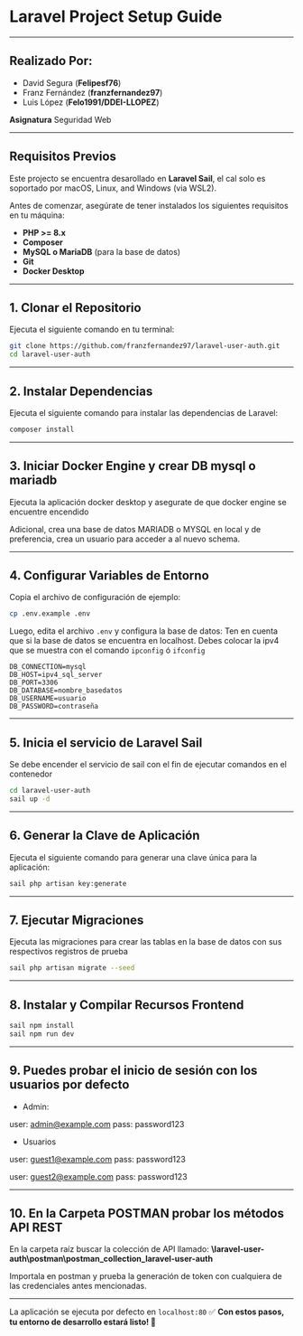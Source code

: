 # Laravel Project Setup Guide

---
## Realizado Por:
- David Segura (**Felipesf76**)
- Franz Fernández (**franzfernandez97**)
- Luis López (**Felo1991/DDEI-LLOPEZ**)

**Asignatura**
Seguridad Web

---

## Requisitos Previos

Este projecto se encuentra desarollado en **Laravel Sail**, el cal solo es soportado por macOS, Linux, and Windows (via WSL2).


Antes de comenzar, asegúrate de tener instalados los siguientes requisitos en tu máquina:

- **PHP >= 8.x**
- **Composer**
- **MySQL o MariaDB** (para la base de datos)
- **Git**
- **Docker Desktop**

---

## 1. Clonar el Repositorio

Ejecuta el siguiente comando en tu terminal:

```bash
git clone https://github.com/franzfernandez97/laravel-user-auth.git
cd laravel-user-auth
```

---

## 2. Instalar Dependencias

Ejecuta el siguiente comando para instalar las dependencias de Laravel:

```bash
composer install
```

---
## 3. Iniciar Docker Engine y crear DB mysql o mariadb

Ejecuta la aplicación docker desktop y asegurate de que docker engine se encuentre encendido

Adicional, crea una base de datos MARIADB o MYSQL en local y de preferencia, crea un usuario para acceder a al nuevo schema. 

---

## 4. Configurar Variables de Entorno

Copia el archivo de configuración de ejemplo:

```bash
cp .env.example .env
```

Luego, edita el archivo `.env` y configura la base de datos:
Ten en cuenta que si la base de datos se encuentra en localhost. Debes colocar la ipv4 que se muestra con el comando `ipconfig` ó `ifconfig`

```env
DB_CONNECTION=mysql
DB_HOST=ipv4_sql_server
DB_PORT=3306
DB_DATABASE=nombre_basedatos
DB_USERNAME=usuario
DB_PASSWORD=contraseña
```

---

## 5. Inicia el servicio de Laravel Sail

Se debe encender el servicio de sail con el fin de ejecutar comandos en el contenedor

```bash
cd laravel-user-auth
sail up -d
```

---

## 6. Generar la Clave de Aplicación

Ejecuta el siguiente comando para generar una clave única para la aplicación:

```bash
sail php artisan key:generate
```

---

## 7. Ejecutar Migraciones

Ejecuta las migraciones para crear las tablas en la base de datos con sus respectivos registros de prueba

```bash
sail php artisan migrate --seed
```

---

## 8. Instalar y Compilar Recursos Frontend

```bash
sail npm install 
sail npm run dev
```

---

## 9. Puedes probar el inicio de sesión con los usuarios por defecto

- Admin:

user: admin@example.com
pass: password123

- Usuarios

user: guest1@example.com
pass: password123

user: guest2@example.com
pass: password123

---

## 10. En la Carpeta POSTMAN  probar los métodos API REST

En la carpeta raíz buscar la colección de API llamado:
**\laravel-user-auth\postman\postman_collection_laravel-user-auth**

Importala en postman y prueba la generación de token con cualquiera de las credenciales antes mencionadas.

---
La aplicación se ejecuta por defecto en `localhost:80`
✅ **Con estos pasos, tu entorno de desarrollo estará listo! 🚀**

